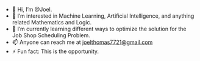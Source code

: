 - 👋 Hi, I’m @Joel.
- 👀 I’m interested in Machine Learning, Artificial Intelligence, and anything related Mathematics and Logic.
- 🌱 I’m currently learning different ways to optimize the solution for the Job Shop Scheduling Problem.
- 📫 Anyone can reach me at joelthomas7721@gmail.com  
- ⚡ Fun fact: This is the opportunity.

<!---
Joel-dev10/Joel-dev10 is a ✨ special ✨ repository because its `README.md` (this file) appears on your GitHub profile.
You can click the Preview link to take a look at your changes.
--->
